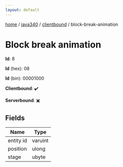 ```yaml
---
layout: default
---
```


[home](/)  /  [java340](/protocol/java340)  /  [clientbound](/protocol/java340/clientbound)  /  block-break-animation

# Block break animation

**Id**: 8

**Id** (hex): 08

**Id** (bin): 00001000

**Clientbound**: ✔️

**Serverbound**: ✖️

## Fields

Name | Type
---|---
entity id | varuint
position | ulong
stage | ubyte

